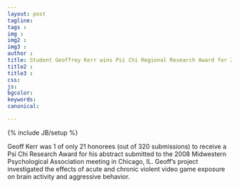 ```yaml
---
layout: post
tagline: 
tags : 
img : 
img2 :
img3 : 
author : 
title: Student Geoffrey Kerr wins Psi Chi Regional Research Award for 2008
title2 : 
title3 : 
css: 
js: 
bgcolor: 
keywords: 
canonical:

---
```

{% include JB/setup %}

Geoff Kerr was 1 of only 21 honorees (out of 320 submissions) to receive a Psi Chi Research Award for his abstract submitted to the 2008 Midwestern Psychological Association meeting in Chicago, IL. Geoff’s project investigated the effects of acute and chronic violent video game exposure on brain activity and aggressive behavior.
